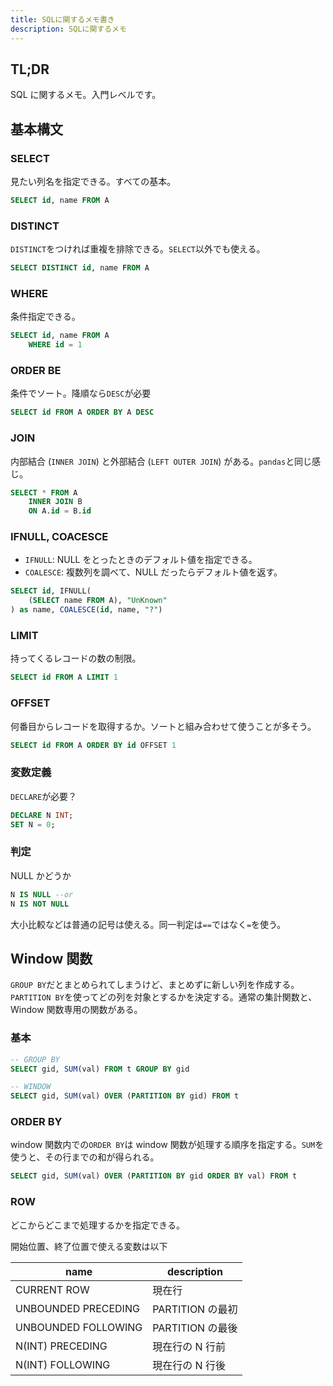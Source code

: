 ```yaml
---
title: SQLに関するメモ書き
description: SQLに関するメモ
---
```


## TL;DR

SQL に関するメモ。入門レベルです。

## 基本構文

### SELECT

見たい列名を指定できる。すべての基本。

```sql
SELECT id, name FROM A
```

### DISTINCT

`DISTINCT`をつければ重複を排除できる。`SELECT`以外でも使える。

```sql
SELECT DISTINCT id, name FROM A
```

### WHERE

条件指定できる。

```sql
SELECT id, name FROM A
    WHERE id = 1
```

### ORDER BE

条件でソート。降順なら`DESC`が必要

```sql
SELECT id FROM A ORDER BY A DESC
```

### JOIN

内部結合 (`INNER JOIN`) と外部結合 (`LEFT OUTER JOIN`) がある。`pandas`と同じ感じ。

```sql
SELECT * FROM A
    INNER JOIN B
    ON A.id = B.id
```

### IFNULL, COACESCE

- `IFNULL`: NULL をとったときのデフォルト値を指定できる。
- `COALESCE`: 複数列を調べて、NULL だったらデフォルト値を返す。

```sql
SELECT id, IFNULL(
    (SELECT name FROM A), "UnKnown"
) as name, COALESCE(id, name, "?")
```

### LIMIT

持ってくるレコードの数の制限。

```sql
SELECT id FROM A LIMIT 1
```

### OFFSET

何番目からレコードを取得するか。ソートと組み合わせて使うことが多そう。

```sql
SELECT id FROM A ORDER BY id OFFSET 1
```

### 変数定義

`DECLARE`が必要？

```sql
DECLARE N INT;
SET N = 0;
```

### 判定

NULL かどうか

```sql
N IS NULL --or
N IS NOT NULL
```

大小比較などは普通の記号は使える。同一判定は`==`ではなく`=`を使う。

## Window 関数

`GROUP BY`だとまとめられてしまうけど、まとめずに新しい列を作成する。`PARTITION BY`を使ってどの列を対象とするかを決定する。通常の集計関数と、Window 関数専用の関数がある。

### 基本

```sql
-- GROUP BY
SELECT gid, SUM(val) FROM t GROUP BY gid

-- WINDOW
SELECT gid, SUM(val) OVER (PARTITION BY gid) FROM t
```

### ORDER BY

window 関数内での`ORDER BY`は window 関数が処理する順序を指定する。`SUM`を使うと、その行までの和が得られる。

```sql
SELECT gid, SUM(val) OVER (PARTITION BY gid ORDER BY val) FROM t
```

### ROW

どこからどこまで処理するかを指定できる。

開始位置、終了位置で使える変数は以下

| name                | description      |
| ------------------- | ---------------- |
| CURRENT ROW         | 現在行           |
| UNBOUNDED PRECEDING | PARTITION の最初 |
| UNBOUNDED FOLLOWING | PARTITION の最後 |
| N(INT) PRECEDING    | 現在行の N 行前  |
| N(INT) FOLLOWING    | 現在行の N 行後  |
